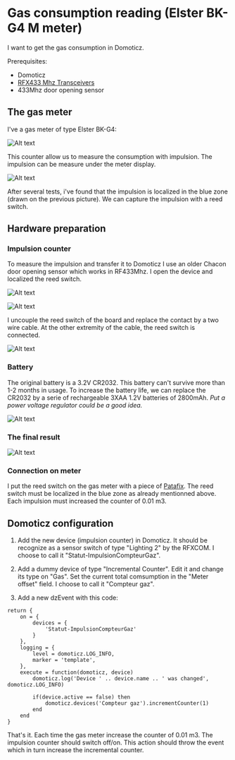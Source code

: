 # Gas consumption reading (Elster BK-G4 M meter)
I want to get the gas consumption in Domoticz.

Prerequisites:
* Domoticz
* [RFX433 Mhz Transceivers](http://www.rfxcom.com/epages/78165469.sf/en_GB/?ObjectPath=/Shops/78165469/Categories/Transceivers)
* 433Mhz door opening sensor

## The gas meter
I've a gas meter of type Elster BK-G4:

![Alt text](image\compteur.jpg)

This counter allow us to measure the consumption with impulsion. The impulsion can be measure under the meter display.

![Alt text](image\compteur-detail.jpg)

After several tests, i've found that the impulsion is localized in the blue zone (drawn on the previous picture).
We can capture the impulsion with a reed switch.

## Hardware preparation

### Impulsion counter

To measure the impulsion and transfer it to Domoticz I use an older Chacon door opening sensor which works in RF433Mhz. I open the device and localized the reed switch.

![Alt text](image\door-switch-front.jpg)

![Alt text](image\dorr-switch-back.jpg)

I uncouple the reed switch of the board and replace the contact by a two wire cable. At the other extremity of the cable, the reed switch is connected.

![Alt text](image\mount-1.jpg)

### Battery 

The original battery is a 3.2V CR2032. This battery can't survive more than 1-2 months in usage.
To increase the battery life, we can replace the CR2032 by a serie of rechargeable 3XAA 1.2V batteries of 2800mAh. *Put a power voltage regulator could be a good idea.*

![Alt text](image\mount-2.jpg)

### The final result

![Alt text](image\mount-3.jpg)

### Connection on meter

I put the reed switch on the gas meter with a piece of [Patafix](https://www.uhu.com/en/product-page/patafix-white/35211). The reed switch must be localized in the blue zone as already mentionned above.
Each impulsion must increased the counter of 0.01 m3.

## Domoticz configuration

1. Add the new device (impulsion counter) in Domoticz. It should be recognize as a sensor switch of type "Lighting 2" by the RFXCOM.
I choose to call it "Statut-ImpulsionCompteurGaz".

2. Add a dummy device of type "Incremental Counter". Edit it and change its type on "Gas". Set the current total comsumption in the "Meter offset" field.
I choose to call it "Compteur gaz".

3. Add a new dzEvent with this code:
```
return {
	on = {
		devices = {
			'Statut-ImpulsionCompteurGaz'
		}
	},
	logging = {
		level = domoticz.LOG_INFO,
		marker = 'template',
	},
	execute = function(domoticz, device)
		domoticz.log('Device ' .. device.name .. ' was changed', domoticz.LOG_INFO)
		
		if(device.active == false) then 
		    domoticz.devices('Compteur gaz').incrementCounter(1)
		end
	end
}
```

That's it. 
Each time the gas meter increase the counter of 0.01 m3. The impulsion counter should switch off/on. This action should throw the event which in turn increase the incremental counter.

